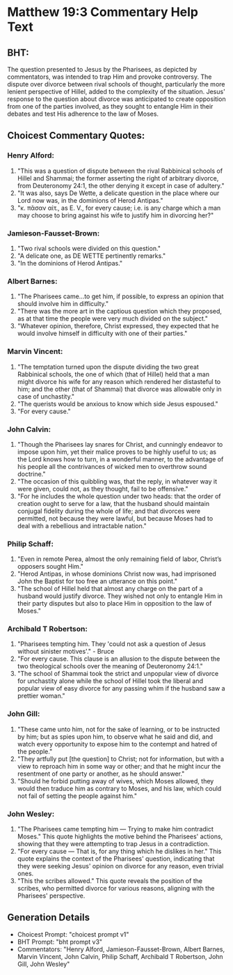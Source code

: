 # Matthew 19:3 Commentary Help Text

## BHT:
The question presented to Jesus by the Pharisees, as depicted by commentators, was intended to trap Him and provoke controversy. The dispute over divorce between rival schools of thought, particularly the more lenient perspective of Hillel, added to the complexity of the situation. Jesus' response to the question about divorce was anticipated to create opposition from one of the parties involved, as they sought to entangle Him in their debates and test His adherence to the law of Moses.

## Choicest Commentary Quotes:
### Henry Alford:
1. "This was a question of dispute between the rival Rabbinical schools of Hillel and Shammai; the former asserting the right of arbitrary divorce, from Deuteronomy 24:1, the other denying it except in case of adultery."
2. "It was also, says De Wette, a delicate question in the place where our Lord now was, in the dominions of Herod Antipas."
3. "κ. πᾶσαν αἰτ., as E. V., for every cause; i.e. is any charge which a man may choose to bring against his wife to justify him in divorcing her?"

### Jamieson-Fausset-Brown:
1. "Two rival schools were divided on this question." 
2. "A delicate one, as DE WETTE pertinently remarks." 
3. "In the dominions of Herod Antipas."

### Albert Barnes:
1. "The Pharisees came...to get him, if possible, to express an opinion that should involve him in difficulty."
2. "There was the more art in the captious question which they proposed, as at that time the people were very much divided on the subject."
3. "Whatever opinion, therefore, Christ expressed, they expected that he would involve himself in difficulty with one of their parties."

### Marvin Vincent:
1. "The temptation turned upon the dispute dividing the two great Rabbinical schools, the one of which (that of Hillel) held that a man might divorce his wife for any reason which rendered her distasteful to him; and the other (that of Shammai) that divorce was allowable only in case of unchastity."
2. "The querists would be anxious to know which side Jesus espoused."
3. "For every cause."

### John Calvin:
1. "Though the Pharisees lay snares for Christ, and cunningly endeavor to impose upon him, yet their malice proves to be highly useful to us; as the Lord knows how to turn, in a wonderful manner, to the advantage of his people all the contrivances of wicked men to overthrow sound doctrine."
2. "The occasion of this quibbling was, that the reply, in whatever way it were given, could not, as they thought, fail to be offensive."
3. "For he includes the whole question under two heads: that the order of creation ought to serve for a law, that the husband should maintain conjugal fidelity during the whole of life; and that divorces were permitted, not because they were lawful, but because Moses had to deal with a rebellious and intractable nation."

### Philip Schaff:
1. "Even in remote Perea, almost the only remaining field of labor, Christ’s opposers sought Him."
2. "Herod Antipas, in whose dominions Christ now was, had imprisoned John the Baptist for too free an utterance on this point."
3. "The school of Hillel held that almost any charge on the part of a husband would justify divorce. They wished not only to entangle Him in their party disputes but also to place Him in opposition to the law of Moses."

### Archibald T Robertson:
1. "Pharisees tempting him. They 'could not ask a question of Jesus without sinister motives'." - Bruce
2. "For every cause. This clause is an allusion to the dispute between the two theological schools over the meaning of Deuteronomy 24:1." 
3. "The school of Shammai took the strict and unpopular view of divorce for unchastity alone while the school of Hillel took the liberal and popular view of easy divorce for any passing whim if the husband saw a prettier woman."

### John Gill:
1. "These came unto him, not for the sake of learning, or to be instructed by him; but as spies upon him, to observe what he said and did, and watch every opportunity to expose him to the contempt and hatred of the people." 
2. "They artfully put [the question] to Christ; not for information, but with a view to reproach him in some way or other; and that he might incur the resentment of one party or another, as he should answer." 
3. "Should he forbid putting away of wives, which Moses allowed, they would then traduce him as contrary to Moses, and his law, which could not fail of setting the people against him."

### John Wesley:
1. "The Pharisees came tempting him — Trying to make him contradict Moses." This quote highlights the motive behind the Pharisees' actions, showing that they were attempting to trap Jesus in a contradiction.
2. "For every cause — That is, for any thing which he dislikes in her." This quote explains the context of the Pharisees' question, indicating that they were seeking Jesus' opinion on divorce for any reason, even trivial ones.
3. "This the scribes allowed." This quote reveals the position of the scribes, who permitted divorce for various reasons, aligning with the Pharisees' perspective.


## Generation Details
- Choicest Prompt: "choicest prompt v1"
- BHT Prompt: "bht prompt v3"
- Commentators: "Henry Alford, Jamieson-Fausset-Brown, Albert Barnes, Marvin Vincent, John Calvin, Philip Schaff, Archibald T Robertson, John Gill, John Wesley"
